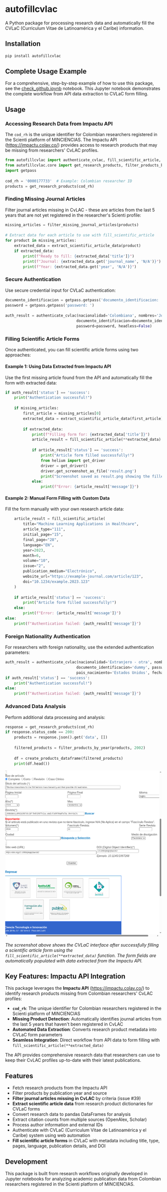 # autofillcvlac

A Python package for processing research data and automatically fill the CVLaC (Curriculum Vitae de Latinoamérica y el Caribe) information.

## Installation

```bash
pip install autofillcvlac
```

## Complete Usage Example

For a comprehensive, step-by-step example of how to use this package, see the [check_github.ipynb](https://github.com/restrepo/autofillcvlac/blob/copilot/fix-45/check_github.ipynb) notebook. This Jupyter notebook demonstrates the complete workflow from API data extraction to CVLaC form filling.

## Usage

### Accessing Research Data from Impactu API

The `cod_rh` is the unique identifier for Colombian researchers registered in the Scienti platform of MINCIENCIAS. The Impactu API (https://impactu.colav.co/) provides access to research products that may be missing from researchers' CvLAC profiles.

```python
from autofillcvlac import authenticate_cvlac, fill_scientific_article, extract_scientific_article_data
from autofillcvlac.core import get_research_products, filter_products_by_year, create_products_dataframe, filter_missing_journal_articles
import getpass

cod_rh = '0000177733'  # Example: Colombian researcher ID
products = get_research_products(cod_rh)
```

### Finding Missing Journal Articles

Filter journal articles missing in CvLAC - these are articles from the last 5 years that are not yet registered in the researcher's Scienti profile:

```python
missing_articles = filter_missing_journal_articles(products)

# Extract data for each article to use with fill_scientific_article
for product in missing_articles:
    extracted_data = extract_scientific_article_data(product)
    if extracted_data:
        print(f"Ready to fill: {extracted_data['title']}")
        print(f"Journal: {extracted_data.get('journal_name', 'N/A')}")
        print(f"Year: {extracted_data.get('year', 'N/A')}")
```

### Secure Authentication

Use secure credential input for CVLaC authentication:

```python
documento_identificacion = getpass.getpass('documento_identificacion: ')
password = getpass.getpass('password: ')

auth_result = authenticate_cvlac(nacionalidad='Colombiana', nombres='John Doe', 
                                documento_identificacion=documento_identificacion, 
                                password=password, headless=False)
```

### Filling Scientific Article Forms

Once authenticated, you can fill scientific article forms using two approaches:

#### Example 1: Using Data Extracted from Impactu API

Use the first missing article found from the API and automatically fill the form with extracted data:

```python
if auth_result['status'] == 'success':
    print("Authentication successful!")
    
    if missing_articles:
        first_article = missing_articles[0]
        extracted_data = extract_scientific_article_data(first_article)
        
        if extracted_data:
            print(f"Filling form for: {extracted_data['title']}")
            article_result = fill_scientific_article(**extracted_data)
            
            if article_result['status'] == 'success':
                print("Article form filled successfully!")
                from helium import get_driver
                driver = get_driver()
                driver.get_screenshot_as_file('result.png')
                print("Screenshot saved as result.png showing the filled form")
            else:
                print(f"Error: {article_result['message']}")
```

#### Example 2: Manual Form Filling with Custom Data

Fill the form manually with your own research article data:

```python
    article_result = fill_scientific_article(
        title="Machine Learning Applications in Healthcare",
        article_type="111",
        initial_page="15",
        final_page="28", 
        language="EN",
        year=2023,
        month=6,
        volume="10",
        issue="2",
        publication_medium="Electrónico",
        website_url="https://example-journal.com/article/123",
        doi="10.1234/example.2023.123"
    )
    
    if article_result['status'] == 'success':
        print("Article form filled successfully!")
    else:
        print(f"Error: {article_result['message']}")
else:
    print(f"Authentication failed: {auth_result['message']}")
```

### Foreign Nationality Authentication

For researchers with foreign nationality, use the extended authentication parameters:

```python
auth_result = authenticate_cvlac(nacionalidad='Extranjero - otra', nombres='John Doe', 
                                documento_identificacion='dummy', password='your_password', 
                                pais_nacimiento='Estados Unidos', fecha_nacimiento='1990-05-15')
if auth_result['status'] == 'success':
    print("Authentication successful!")
else:
    print(f"Authentication failed: {auth_result['message']}")
```

### Advanced Data Analysis

Perform additional data processing and analysis:

```python
response = get_research_products(cod_rh)
if response.status_code == 200:
    products = response.json().get('data', [])
    
    filtered_products = filter_products_by_year(products, 2002)
    
    df = create_products_dataframe(filtered_products)
    print(df.head())
```

![Result Screenshot](result.png)

*The screenshot above shows the CVLaC interface after successfully filling a scientific article form using the `fill_scientific_article(**extracted_data)` function. The form fields are automatically populated with data extracted from the Impactu API.*

## Key Features: Impactu API Integration

This package leverages the **Impactu API** (https://impactu.colav.co/) to identify research products missing from Colombian researchers' CvLAC profiles:

- **`cod_rh`**: The unique identifier for Colombian researchers registered in the Scienti platform of MINCIENCIAS
- **Missing Product Detection**: Automatically identifies journal articles from the last 5 years that haven't been registered in CvLAC
- **Automated Data Extraction**: Converts research product metadata into CVLaC form parameters
- **Seamless Integration**: Direct workflow from API data to form filling with `fill_scientific_article(**extracted_data)`

The API provides comprehensive research data that researchers can use to keep their CvLAC profiles up-to-date with their latest publications.

## Features

- Fetch research products from the Impactu API
- Filter products by publication year and source
- **Filter journal articles missing in CvLAC** by criteria (issue #39)
- **Extract scientific article data** from research product dictionaries for CVLaC forms
- Convert research data to pandas DataFrames for analysis
- Extract citation counts from multiple sources (OpenAlex, Scholar)
- Process author information and external IDs
- Authenticate with CVLaC (Curriculum Vitae de Latinoamérica y el Caribe) system using web automation
- **Fill scientific article forms** in CVLaC with metadata including title, type, pages, language, publication details, and DOI

## Development

This package is built from research workflows originally developed in Jupyter notebooks for analyzing academic publication data from Colombian researchers registered in the Scienti platform of MINCIENCIAS.
